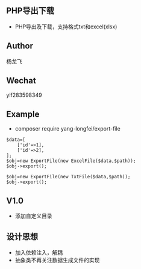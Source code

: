 ## PHP导出下载
* PHP导出及下载，支持格式txt和excel(xlsx)
## Author
杨龙飞
## Wechat
ylf283598349
## Example
* composer require yang-longfei/export-file
~~~
$data=[
    ['id'=>1],
    ['id'=>2],
];
$obj=new ExportFile(new ExcelFile($data,$path));
$obj->export();

$obj=new ExportFile(new TxtFile($data,$path));
$obj->export();
~~~
## V1.0
* 添加自定义目录
## 设计思想
* 加入依赖注入，解耦
* 抽象类不再关注数据生成文件的实现